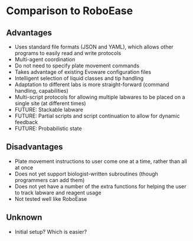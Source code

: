 # Comparison to RoboEase

## Advantages

* Uses standard file formats (JSON and YAML), which allows other programs to easily read and write protocols
* Multi-agent coordination
* Do not need to specify plate movement commands
* Takes advantage of existing Evoware configuration files
* Intelligent selection of liquid classes and tip handling
* Adaptation to different labs is more straight-forward (command handling, capabilities)
* Multi-script protocols for allowing multiple labwares to be placed on a single site (at different times)
* FUTURE: Stackable labware
* FUTURE: Partial scripts and script continuation to allow for dynamic feedback
* FUTURE: Probabilistic state

## Disadvantages

* Plate movement instructions to user come one at a time, rather than all at once
* Does not yet support biologist-written subroutines (though programmers can add them)
* Does not yet have a number of the extra functions for helping the user to track labware and reagent usage
* Not tested well like RoboEase

## Unknown

* Initial setup?  Which is easier?
